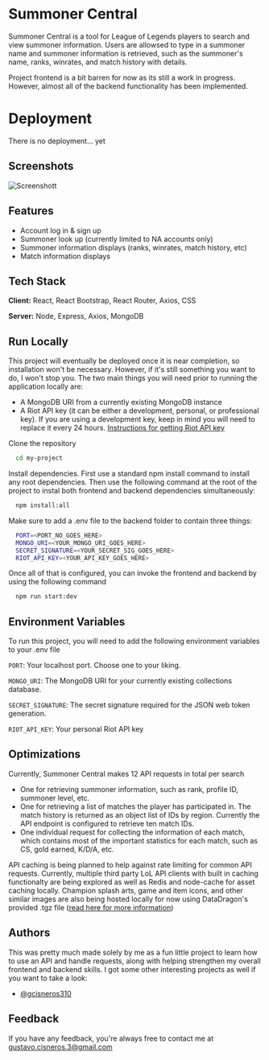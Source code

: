 
# Summoner Central

Summoner Central is a tool for League of Legends players to search and view summoner information. Users are allowsed to type in a summoner name and summoner information is retrieved, such as the summoner's name, ranks, winrates, and match history with details. 

Project frontend is a bit barren for now as its still a work in progress. However, almost all of the backend functionality has been implemented.


# Deployment

There is no deployment... yet
## Screenshots

![Screenshott](https://i.imgur.com/BRJgtvE.png)


## Features

- Account log in & sign up
- Summoner look up (currently limited to NA accounts only)
- Summoner information displays (ranks, winrates, match history, etc)
- Match information displays


## Tech Stack

**Client:** React, React Bootstrap, React Router, Axios, CSS

**Server:** Node, Express, Axios, MongoDB


## Run Locally

This project will eventually be deployed once it is near completion, so installation won't be necessary. However, if it's still something you want to do, I won't stop you. The two main things you will need prior to running the application locally are:

- A MongoDB URI from a currently existing MongoDB instance
- A Riot API key (it can be either a development, personal, or professional key). If you are using a development key, keep in mind you will need to replace it every 24 hours. [Instructions for getting Riot API key](https://developer.riotgames.com/docs/portal) 


Clone the repository

```bash
  cd my-project
```

Install dependencies. First use a standard npm install command to install any root dependencies. Then use the following command at the root of the project to instal both frontend and backend dependencies simultaneously:

```bash
  npm install:all
```

Make sure to add a .env file to the backend folder to contain three things:

```bash
  PORT=<PORT_NO_GOES_HERE>
  MONGO_URI=<YOUR_MONGO_URI_GOES_HERE>
  SECRET_SIGNATURE=<YOUR_SECRET_SIG_GOES_HERE>
  RIOT_API_KEY=<YOUR_API_KEY_GOES_HERE>
```

Once all of that is configured, you can invoke the frontend and backend by using the following command

```bash
  npm run start:dev
```


## Environment Variables

To run this project, you will need to add the following environment variables to your .env file

`PORT`: Your localhost port. Choose one to your liking.

`MONGO_URI`: The MongoDB URI for your currently existing collections database.

`SECRET_SIGNATURE`: The secret signature required for the JSON web token generation.

`RIOT_API_KEY`: Your personal Riot API key
## Optimizations

Currently, Summoner Central makes 12 API requests in total per search
- One for retrieving summoner information, such as rank, profile ID, summoner level, etc.
- One for retrieving a list of matches the player has participated in. The match history is returned as an object list of IDs by region. Currently the API endpoint is configured to retrieve ten match IDs.
- One individual request for collecting the information of each match, which contains most of the important statistics for each match, such as CS, gold earned, K/D/A, etc. 

API caching is being planned to help against rate limiting for common API requests. Currently, multiple third party LoL API clients with built in caching functionalty are being explored as well as Redis and node-cache for asset caching locally. Champion splash arts, game and item icons, and other similar images are also being hosted locally for now using DataDragon's provided .tgz file ([read here for more information](https://developer.riotgames.com/docs/lol#data-dragon))


## Authors

This was pretty much made solely by me as a fun little project to learn how to use an API and handle requests, along with helping strengthen my overall frontend and backend skills. I got some other interesting projects as well if you want to take a look:
- [@gcisneros310](https://www.github.com/gcisneros310)


## Feedback

If you have any feedback, you're always free to contact me at gustavo.cisneros.3@gmail.com

